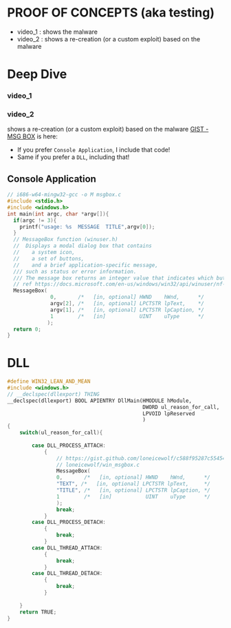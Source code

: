 # PROOF OF CONCEPTS (aka testing)
- video_1 : shows the malware
- video_2 : shows a re-creation (or a custom exploit) based on the malware


# Deep Dive
### video_1


### video_2
shows a re-creation (or a custom exploit) based on the malware
[GIST - MSG BOX](https://gist.github.com/loneicewolf/c588f95287c55454ef6a5c28e8babd30) is here:

- If you prefer `Console Application`, I include that code!
- Same if you prefer a `DLL`, including that!



## Console Application
```cpp
// i686-w64-mingw32-gcc -o M msgbox.c
#include <stdio.h>
#include <windows.h>
int main(int argc, char *argv[]){
  if(argc != 3){
    printf("usage: %s  MESSAGE  TITLE",argv[0]);
  }
  // MessageBox function (winuser.h)
  //  Displays a modal dialog box that contains
  //    a system icon,
  //    a set of buttons,
  //    and a brief application-specific message,
  /// such as status or error information.
  /// The message box returns an integer value that indicates which button the user clicked.
  // ref https://docs.microsoft.com/en-us/windows/win32/api/winuser/nf-winuser-messagebox
  MessageBox(
              0,       /*   [in, optional] HWND    hWnd,      */
              argv[2], /*   [in, optional] LPCTSTR lpText,    */
              argv[1], /*   [in, optional] LPCTSTR lpCaption, */
              1        /*   [in]           UINT    uType      */
             );
  return 0;
}
```




# DLL
```cpp
#define WIN32_LEAN_AND_MEAN
#include <windows.h>
// __declspec(dllexport) THING
__declspec(dllexport) BOOL APIENTRY DllMain(HMODULE hModule,
											DWORD ul_reason_for_call,
											LPVOID lpReserved
											)
{
	switch(ul_reason_for_call){
	
		case DLL_PROCESS_ATTACH:
			{
				// https://gist.github.com/loneicewolf/c588f95287c55454ef6a5c28e8babd30
				// loneicewolf/win_msgbox.c 
				MessageBox(
				0,       /*   [in, optional] HWND    hWnd,      */
				"TEXT", /*   [in, optional] LPCTSTR lpText,     */
				"TITLE", /*   [in, optional] LPCTSTR lpCaption, */
				1        /*   [in]           UINT    uType      */
				);
				break;
			}
		case DLL_PROCESS_DETACH:
			{
				break;
			}
		case DLL_THREAD_ATTACH:
			{
				break;
			}
		case DLL_THREAD_DETACH:
			{
				break;
			}
	
	}
	return TRUE;
}
```
